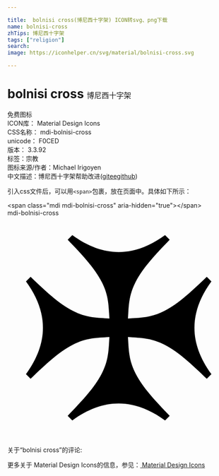 ```yaml
---

title:  bolnisi cross(博尼西十字架) ICON转svg、png下载
name: bolnisi-cross
zhTips: 博尼西十字架
tags: ["religion"]
search: 
image: https://iconhelper.cn/svg/material/bolnisi-cross.svg

---
```


# bolnisi cross  <small style="font-size: 60%;font-weight: 100">博尼西十字架</small>


<div class="detail-page">
<p>
<span><span class="badge-success badge">免费图标</span> </span>
<br/>
<span>
ICON库：
<span class="badge-secondary badge">Material Design Icons</span> 
</span>
<br/>
<span>
CSS名称：
<span class="badge-secondary badge">mdi-bolnisi-cross</span> 
</span>
<br/>
<span>
unicode：
<span class="badge-secondary badge">F0CED</span> 
<copy-btn content='F0CED' btn-title=""></copy-btn>
<copy-btn :content='String.fromCodePoint(parseInt("F0CED", 16))' btn-title="复制U"></copy-btn>
</span>
<br/>
<span>
版本：
<span class="badge-secondary badge">3.3.92</span> 
</span><br/><span>标签：<span class="badge-light badge"><router-link to="/tags/religion.html">宗教</router-link></span></span>
<br/>
<span>图标来源/作者：<span class="badge-light badge">Michael Irigoyen</span></span> 
<br/>
<span class="zh-detail">中文描述：<span class="badge-primary badge">博尼西十字架</span><span class="help-link"><span>帮助改进</span>(<a href="https://gitee.com/liuwave/icon-helper/edit/master/json/material/bolnisi-cross.json" target="_blank" rel="noopener noreferrer">gitee</a><a href="https://github.com/liuwave/icon-helper/edit/master/json/material/bolnisi-cross.json" target="_blank" rel="noopener noreferrer">github</a></span>)</span><br/>
</p>
</div>
<div class="alert alert-dark">
  <i class="mdi mdi-bolnisi-cross mdi-48px"></i>
  <i class="mdi mdi-bolnisi-cross mdi-36px"></i>
  <i class="mdi mdi-bolnisi-cross mdi-24px"></i>
  <i class="mdi mdi-bolnisi-cross mdi-18px"></i>
</div>
<div>
  <p>引入css文件后，可以用<code>&lt;span&gt;</code>包裹，放在页面中。具体如下所示：    
  </p>
  <div class="alert alert-primary" style="font-size: 14px">
    &lt;span class="mdi mdi-bolnisi-cross" aria-hidden="true"&gt;&lt;/span&gt;
    <copy-btn content='<span class="mdi mdi-bolnisi-cross" aria-hidden="true"></span>'></copy-btn>
  </div>
  <div class="alert alert-secondary">
    <i class="mdi mdi-bolnisi-cross"
    style="font-size: 24px"
    aria-hidden="true"></i> mdi-bolnisi-cross
    <copy-btn content="mdi-bolnisi-cross" btn-title="复制图标名称"></copy-btn>
  </div>
</div>
<div id="svg" class="svg-wrap">
<svg xmlns="http://www.w3.org/2000/svg" viewBox="0 0 24 24"><path d="M22,7L21.5,6.5C19.93,8 18.47,9.4 16.93,10.18C15.5,10.91 14.44,10.91 13,11C13.09,9.56 13.09,8.5 13.82,7.07C14.6,5.53 16,4.07 17.5,2.5L17,2C15.32,3.23 13.64,3.83 12,3.83C10.36,3.83 8.68,3.23 7,2L6.5,2.5C8,4.07 9.4,5.53 10.18,7.07C10.91,8.5 10.91,9.56 11,11C9.56,10.91 8.5,10.91 7.07,10.18C5.53,9.4 4.06,8 2.5,6.5L2,7C3.23,8.68 3.83,10.36 3.83,12C3.83,13.64 3.23,15.32 2,17L2.5,17.5C4.07,16 5.53,14.6 7.07,13.82C8.5,13.09 9.56,13.09 11,13C10.91,14.44 10.91,15.5 10.18,16.93C9.4,18.47 8,19.93 6.5,21.5L7,22C8.68,20.77 10.36,20.17 12,20.17C13.64,20.17 15.32,20.77 17,22L17.5,21.5C16,19.93 14.6,18.47 13.82,16.93C13.09,15.5 13.09,14.44 13,13C14.44,13.09 15.5,13.09 16.93,13.82C18.47,14.6 19.93,16 21.5,17.5L22,17C20.77,15.32 20.17,13.64 20.17,12C20.17,10.36 20.77,8.68 22,7Z" /></svg>
</div>
<detail full-name='mdi-bolnisi-cross'></detail>
<div>
<p>关于“bolnisi cross”的评论:</p>
</div>
<Vssue title="关于“bolnisi cross”的评论" ></Vssue>    
<div><p>更多关于 Material Design Icons的信息，参见：<a target="_blank" href="https://iconhelper.cn/material.html"> Material Design Icons</a>
</p></div>
